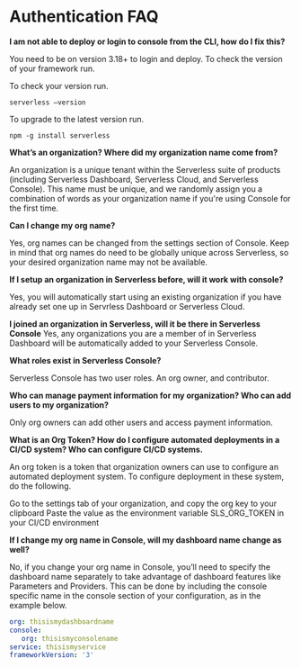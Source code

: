 <!--
title: Authentication FAQ
menuText: Authentication FAQ
description: Frequently Asked Questions about Serverless Console Authentication
menuOrder: 8
-->

# Authentication FAQ
**I am not able to deploy or login to console from the CLI, how do I fix this?**

You need to be on version 3.18+ to login and deploy. To check the version of your framework run.

To check your version run.

```text
serverless –version
```
To upgrade to the latest version run.
```text
npm -g install serverless
```

**What’s an organization? Where did my organization name come from?**

An organization is a unique tenant within the Serverless suite of products (including Serverless Dashboard, Serverless Cloud, and Serverless Console). This name must be unique, and we randomly assign you a combination of words as your organization name if you're using Console for the first time. 

**Can I change my org name?**

Yes, org names can be changed from the settings section of Console. Keep in mind that org names do need to be globally unique across Serverless, so your desired organization name may not be available. 

**If I setup an organization in Serverless before, will it work with console?**

Yes, you will automatically start using an existing organization if you have already set one up in Servrless Dashboard or Serverless Cloud. 

**I joined an organization in Serverless, will it be there in Serverless Console**
Yes, any organizations you are a member of in Serverless Dashboard will be automatically added to your Serverless Console. 

**What roles exist in Serverless Console?**

Serverless Console has two user roles. An org owner, and contributor.

**Who can manage payment information for my organization? Who can add users to my organization?**

Only org owners can add other users and access payment information. 

**What is an Org Token? How do I configure automated deployments in a CI/CD system? Who can configure CI/CD systems.**

An org token is a token that organization owners can use to configure an automated deployment system. To configure deployment in these system, do the following.

Go to the settings tab of your organization, and copy the org key to your clipboard
Paste the value as the environment variable SLS_ORG_TOKEN in your CI/CD environment


**If I change my org name in Console, will my dashboard name change as well?**

No, if you change your org name in Console, you’ll need to specify the dashboard name separately to take advantage of dashboard features like Parameters and Providers. This can be done by including the console specific name in the console section of your configuration, as in the example below.

```yaml
org: thisismydashboardname
console: 
   org: thisismyconsolename
service: thisismyservice
frameworkVersion: '3'
```

